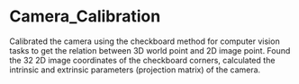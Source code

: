 # Camera_Calibration
Calibrated the camera using the checkboard method for computer vision tasks to get the relation between 3D world point and 2D image point. Found the 32 2D image coordinates of the checkboard corners, calculated the intrinsic and extrinsic parameters (projection matrix) of the camera.
